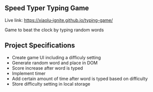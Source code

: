 ## Speed Typer Typing Game
Live link:
 https://xiaolu-ignite.github.io/typing-game/

Game to beat the clock by typing random words

## Project Specifications

- Create game UI including a difficuly setting
- Generate random word and place in DOM
- Score increase after word is typed
- Implement timer
- Add certain amount of time after word is typed based on difficulty
- Store difficulty setting in local storage
